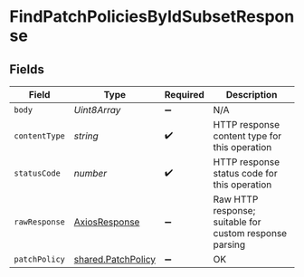 # FindPatchPoliciesByIdSubsetResponse


## Fields

| Field                                                    | Type                                                     | Required                                                 | Description                                              |
| -------------------------------------------------------- | -------------------------------------------------------- | -------------------------------------------------------- | -------------------------------------------------------- |
| `body`                                                   | *Uint8Array*                                             | :heavy_minus_sign:                                       | N/A                                                      |
| `contentType`                                            | *string*                                                 | :heavy_check_mark:                                       | HTTP response content type for this operation            |
| `statusCode`                                             | *number*                                                 | :heavy_check_mark:                                       | HTTP response status code for this operation             |
| `rawResponse`                                            | [AxiosResponse](https://axios-http.com/docs/res_schema)  | :heavy_minus_sign:                                       | Raw HTTP response; suitable for custom response parsing  |
| `patchPolicy`                                            | [shared.PatchPolicy](../../models/shared/patchpolicy.md) | :heavy_minus_sign:                                       | OK                                                       |